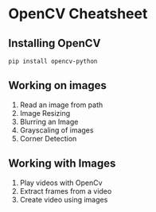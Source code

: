 # OpenCV Cheatsheet

## Installing OpenCV

`pip install opencv-python`

## Working on images
  
  1. Read an image from path
  2. Image Resizing
  3. Blurring an Image
  4. Grayscaling of images
  5. Corner Detection

## Working with Images

  1. Play videos with OpenCv
  2. Extract frames from a video
  3. Create video using images


